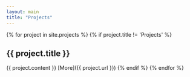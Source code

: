 ```yaml
---
layout: main
title: "Projects"
---
```


{% for project in site.projects %}
{% if project.title != 'Projects' %}
## {{ project.title }}
{{ project.content }}
[More]({{ project.url }})
{% endif %}
{% endfor %}
